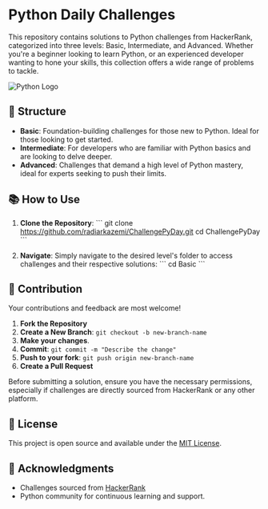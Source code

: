 # Python Daily Challenges

This repository contains solutions to Python challenges from HackerRank, categorized into three levels: Basic, Intermediate, and Advanced. Whether you're a beginner looking to learn Python, or an experienced developer wanting to hone your skills, this collection offers a wide range of problems to tackle.

![Python Logo](https://www.python.org/static/community_logos/python-logo.png) 

## 📂 Structure

- **Basic**: Foundation-building challenges for those new to Python. Ideal for those looking to get started.
- **Intermediate**: For developers who are familiar with Python basics and are looking to delve deeper.
- **Advanced**: Challenges that demand a high level of Python mastery, ideal for experts seeking to push their limits.

## 📚 How to Use

1. **Clone the Repository**:
   \```
   git clone https://github.com/radiarkazemi/ChallengePyDay.git
   cd ChallengePyDay
   \```

2. **Navigate**:
   Simply navigate to the desired level's folder to access challenges and their respective solutions:
   \```
   cd Basic
   \```

## 📝 Contribution

Your contributions and feedback are most welcome!

1. **Fork the Repository**
2. **Create a New Branch**: `git checkout -b new-branch-name`
3. **Make your changes**.
4. **Commit**: `git commit -m "Describe the change"`
5. **Push to your fork**: `git push origin new-branch-name`
6. **Create a Pull Request**

Before submitting a solution, ensure you have the necessary permissions, especially if challenges are directly sourced from HackerRank or any other platform.

## 📜 License

This project is open source and available under the [MIT License](LICENSE).

## 🙌 Acknowledgments

- Challenges sourced from [HackerRank](https://www.hackerrank.com/)
- Python community for continuous learning and support.
